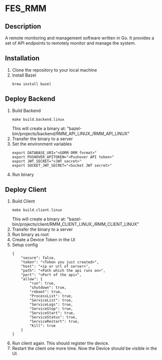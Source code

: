 
# FES_RMM
## Description
A remote monitoring and management software written in Go. It provides a set of API endpoints to remotely monitor and manage the system.

## Installation
1. Clone the repository to your local machine
2. Install Bazel
    ```
    brew install bazel 
    ```
## Deploy Backend
1. Build Backend
    ```
    make build.backend.linux
    ```
    This will create a binary at: "bazel-bin/projects/backend/RMM_API_LINUX_/RMM_API_LINUX"
2. Transfer the binary to a server
3. Set the environment variables
    ```
    export DATABASE_URI="<GORM ORM format>"
    export PUSHOVER_APITOKEN="<Pushover API token>"
    export JWT_SECRET="<JWT secret>"
    export SOCKET_JWT_SECRET="<Socket JWT secret>"
    ```
4. Run binary

## Deploy Client
1. Build Client
    ```
    make build.client.linux
    ```
    This will create a binary at: "bazel-bin/projects/client/RMM_CLIENT_LINUX_/RMM_CLIENT_LINUX"
2. Transfer the binary to a server
3. Run binary as root
4. Create a Device Token in the UI
5. Setup config
    ```
    {
        "secure": false,
        "token": "<Token you just created>",
        "host": "<ip or url of server>",
        "path": "<Path which the api runs on>",
        "port": "<Port of the api>",
        "allow": {
            "run": true,
            "shutdown": true,
            "reboot": true,
            "ProcessList": true,
            "ServiceList": true,
            "ServiceLogs": true,
            "ServiceStop": true,
            "ServiceStart": true,
            "ServiceStatus": true,
            "ServiceRestart": true,
            "Kill": true
        }
    }
    ```
6. Run client again. This should register the device.
7. Restart the client one more time. Now the Device should be visible in the UI.

